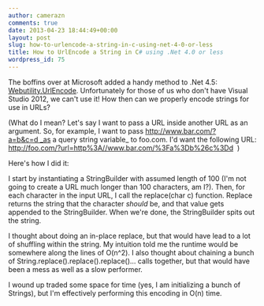 ```yaml
---
author: camerazn
comments: true
date: 2013-04-23 18:44:49+00:00
layout: post
slug: how-to-urlencode-a-string-in-c-using-net-4-0-or-less
title: How to UrlEncode a String in C# using .Net 4.0 or less
wordpress_id: 75
---
```


The boffins over at Microsoft added a handy method to .Net 4.5: [Webutility.UrlEncode](http://msdn.microsoft.com/en-us/library/system.net.webutility.urlencode.aspx). Unfortunately for those of us who don't have Visual Studio 2012, we can't use it! How then can we properly encode strings for use in URLs?

(What do I mean? Let's say I want to pass a URL inside another URL as an argument. So, for example, I want to pass http://www.bar.com/?a=b&c=d _as a query string variable_ to foo.com. I'd want the following URL: http://foo.com/?url=http%3A//www.bar.com/%3Fa%3Db%26c%3Dd  )

Here's how I did it:



I start by instantiating a StringBuilder with assumed length of 100 (I'm not going to create a URL much longer than 100 characters, am I?). Then, for each character in the input URL, I call the replace(char c) function. Replace returns the string that the character _should_ be, and that value gets appended to the StringBuilder. When we're done, the StringBuilder spits out the string.

I thought about doing an in-place replace, but that would have lead to a lot of shuffling within the string. My intuition told me the runtime would be somewhere along the lines of O(n^2). I also thought about chaining a bunch of String.replace().replace().replace()... calls together, but that would have been a mess as well as a slow performer.

I wound up traded some space for time (yes, I am initializing a bunch of Strings), but I'm effectively performing this encoding in O(n) time.

